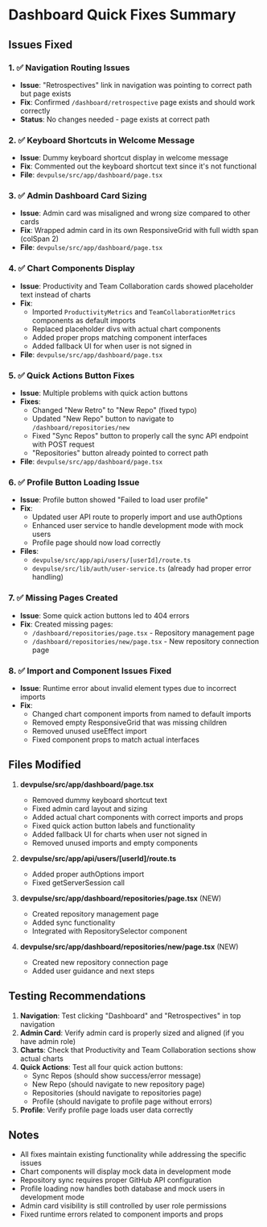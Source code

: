 # Dashboard Quick Fixes Summary

## Issues Fixed

### 1. ✅ Navigation Routing Issues
- **Issue**: "Retrospectives" link in navigation was pointing to correct path but page exists
- **Fix**: Confirmed `/dashboard/retrospective` page exists and should work correctly
- **Status**: No changes needed - page exists at correct path

### 2. ✅ Keyboard Shortcuts in Welcome Message
- **Issue**: Dummy keyboard shortcut display in welcome message
- **Fix**: Commented out the keyboard shortcut text since it's not functional
- **File**: `devpulse/src/app/dashboard/page.tsx`

### 3. ✅ Admin Dashboard Card Sizing
- **Issue**: Admin card was misaligned and wrong size compared to other cards
- **Fix**: Wrapped admin card in its own ResponsiveGrid with full width span (colSpan 2)
- **File**: `devpulse/src/app/dashboard/page.tsx`

### 4. ✅ Chart Components Display
- **Issue**: Productivity and Team Collaboration cards showed placeholder text instead of charts
- **Fix**: 
  - Imported `ProductivityMetrics` and `TeamCollaborationMetrics` components as default imports
  - Replaced placeholder divs with actual chart components
  - Added proper props matching component interfaces
  - Added fallback UI for when user is not signed in
- **File**: `devpulse/src/app/dashboard/page.tsx`

### 5. ✅ Quick Actions Button Fixes
- **Issue**: Multiple problems with quick action buttons
- **Fixes**:
  - Changed "New Retro" to "New Repo" (fixed typo)
  - Updated "New Repo" button to navigate to `/dashboard/repositories/new`
  - Fixed "Sync Repos" button to properly call the sync API endpoint with POST request
  - "Repositories" button already pointed to correct path
- **File**: `devpulse/src/app/dashboard/page.tsx`

### 6. ✅ Profile Button Loading Issue
- **Issue**: Profile button showed "Failed to load user profile"
- **Fix**: 
  - Updated user API route to properly import and use authOptions
  - Enhanced user service to handle development mode with mock users
  - Profile page should now load correctly
- **Files**: 
  - `devpulse/src/app/api/users/[userId]/route.ts`
  - `devpulse/src/lib/auth/user-service.ts` (already had proper error handling)

### 7. ✅ Missing Pages Created
- **Issue**: Some quick action buttons led to 404 errors
- **Fix**: Created missing pages:
  - `/dashboard/repositories/page.tsx` - Repository management page
  - `/dashboard/repositories/new/page.tsx` - New repository connection page

### 8. ✅ Import and Component Issues Fixed
- **Issue**: Runtime error about invalid element types due to incorrect imports
- **Fix**: 
  - Changed chart component imports from named to default imports
  - Removed empty ResponsiveGrid that was missing children
  - Removed unused useEffect import
  - Fixed component props to match actual interfaces

## Files Modified

1. **devpulse/src/app/dashboard/page.tsx**
   - Removed dummy keyboard shortcut text
   - Fixed admin card layout and sizing
   - Added actual chart components with correct imports and props
   - Fixed quick action button labels and functionality
   - Added fallback UI for charts when user not signed in
   - Removed unused imports and empty components

2. **devpulse/src/app/api/users/[userId]/route.ts**
   - Added proper authOptions import
   - Fixed getServerSession call

3. **devpulse/src/app/dashboard/repositories/page.tsx** (NEW)
   - Created repository management page
   - Added sync functionality
   - Integrated with RepositorySelector component

4. **devpulse/src/app/dashboard/repositories/new/page.tsx** (NEW)
   - Created new repository connection page
   - Added user guidance and next steps

## Testing Recommendations

1. **Navigation**: Test clicking "Dashboard" and "Retrospectives" in top navigation
2. **Admin Card**: Verify admin card is properly sized and aligned (if you have admin role)
3. **Charts**: Check that Productivity and Team Collaboration sections show actual charts
4. **Quick Actions**: Test all four quick action buttons:
   - Sync Repos (should show success/error message)
   - New Repo (should navigate to new repository page)
   - Repositories (should navigate to repositories page)
   - Profile (should navigate to profile page without errors)
5. **Profile**: Verify profile page loads user data correctly

## Notes

- All fixes maintain existing functionality while addressing the specific issues
- Chart components will display mock data in development mode
- Repository sync requires proper GitHub API configuration
- Profile loading now handles both database and mock users in development mode
- Admin card visibility is still controlled by user role permissions
- Fixed runtime errors related to component imports and props